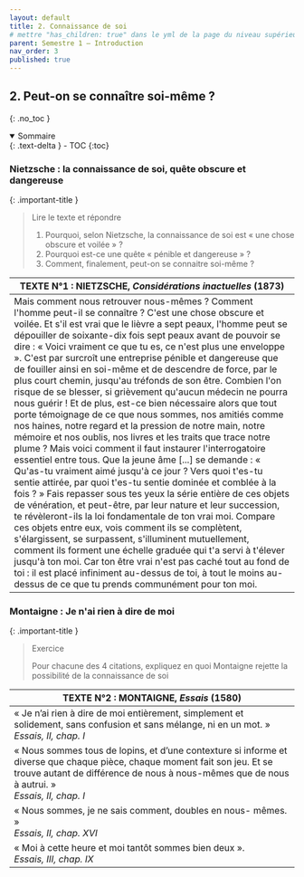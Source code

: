 ```yaml
---
layout: default
title: 2. Connaissance de soi
# mettre "has_children: true" dans le yml de la page du niveau supérieur
parent: Semestre 1 – Introduction
nav_order: 3
published: true
---
```

## 2. Peut-on se connaître soi-même ?

{: .no_toc }

<details open markdown="block">
  <summary>
    Sommaire
  </summary>
  {: .text-delta }
- TOC
{:toc}
</details>

### Nietzsche : la connaissance de soi, quête obscure et dangereuse

{: .important-title }
> Lire le texte et répondre
>
> 1. Pourquoi, selon Nietzsche, la connaissance de soi est « une chose obscure et voilée » ? 
> 2. Pourquoi est-ce une quête « pénible et dangereuse » ?
> 3. Comment, finalement, peut-on se connaitre soi-même ?

| TEXTE N°1 : NIETZSCHE, *Considérations inactuelles* (1873)   |
| ------------------------------------------------------------ |
| Mais comment nous retrouver nous-mêmes ? Comment l'homme peut-il se  connaître ? C'est une chose obscure et voilée. Et s'il est vrai que le lièvre a sept peaux, l'homme peut se dépouiller de soixante-dix fois sept peaux avant de pouvoir se dire : « Voici vraiment ce que tu es, ce n'est plus une enveloppe ». C'est par surcroît une entreprise pénible et dangereuse que de fouiller ainsi en soi-même et de descendre de force, par le plus court chemin, jusqu'au tréfonds de son être. Combien l'on  risque de se blesser, si grièvement qu'aucun médecin ne pourra nous  guérir ! Et de plus, est-ce bien nécessaire alors que tout porte  témoignage de ce que nous sommes, nos amitiés comme nos haines, notre regard et la pression de notre main, notre mémoire et nos oublis, nos livres et les traits que trace notre plume ? Mais voici comment il faut  instaurer l'interrogatoire essentiel entre tous. Que la jeune âme [...]  se demande : « Qu'as-tu vraiment aimé jusqu'à ce jour ? Vers quoi t'es-tu sentie attirée, par quoi t'es-tu sentie dominée et comblée à la fois ? »  Fais repasser sous tes yeux la série entière de ces objets de  vénération, et peut-être, par leur nature et leur succession, te révèleront-ils la loi fondamentale de ton vrai moi. Compare ces objets  entre eux, vois comment ils se complètent, s'élargissent, se surpassent, s'illuminent mutuellement, comment ils forment une échelle graduée qui  t'a servi à t'élever jusqu'à ton moi. Car ton être vrai n'est pas caché  tout au fond de toi : il est placé infiniment au-dessus de toi, à tout  le moins au-dessus de ce que tu prends communément pour ton moi. |

### Montaigne : Je n'ai rien à dire de moi

{: .important-title }
> Exercice
>
> Pour chacune des 4 citations, expliquez en quoi Montaigne rejette la possibilité  de la connaissance de soi

| TEXTE N°2 : MONTAIGNE, *Essais* (1580)                       |
| ------------------------------------------------------------ |
| « Je n’ai rien à dire de moi entièrement, simplement et solidement, sans confusion et sans mélange, ni en un mot. »<br />*Essais, II, chap. I* |
| « Nous sommes tous de lopins, et d’une contexture si informe et diverse que chaque pièce, chaque moment fait son jeu. Et se trouve autant de différence de nous à nous-mêmes que de nous à autrui. »<br />*Essais, II, chap. I* |
| « Nous sommes, je ne sais comment, doubles en nous- mêmes. » <br />*Essais, II, chap. XVI* |
| « Moi à cette heure et moi tantôt sommes bien deux ». <br />*Essais, III, chap. IX* |
